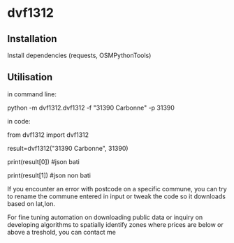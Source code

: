 # dvf1312

## Installation

Install dependencies (requests, OSMPythonTools)

## Utilisation

in command line: 

python -m dvf1312.dvf1312 -f "31390 Carbonne" -p 31390

in code:

from dvf1312 import dvf1312

result=dvf1312("31390 Carbonne", 31390)

print(result[0]) #json bati

print(result[1]) #json non bati

If you encounter an error with postcode on a specific commune, 
you can try to rename the commune entered in input or tweak 
the code so it downloads based on lat,lon.

For fine tuning automation on downloading public data or
inquiry on developing algorithms to spatially identify 
zones where prices are below or above a treshold,
you can contact me
